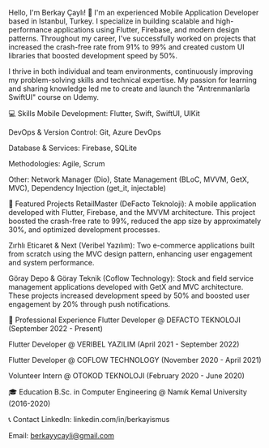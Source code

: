 Hello, I'm Berkay Çaylı! 👋
I'm an experienced Mobile Application Developer based in Istanbul, Turkey. I specialize in building scalable and high-performance applications using Flutter, Firebase, and modern design patterns. Throughout my career, I've successfully worked on projects that increased the crash-free rate from 91% to 99% and created custom UI libraries that boosted development speed by 50%.

I thrive in both individual and team environments, continuously improving my problem-solving skills and technical expertise. My passion for learning and sharing knowledge led me to create and launch the "Antrenmanlarla SwiftUI" course on Udemy.

💻 Skills
Mobile Development: Flutter, Swift, SwiftUI, UIKit

DevOps & Version Control: Git, Azure DevOps

Database & Services: Firebase, SQLite

Methodologies: Agile, Scrum

Other: Network Manager (Dio), State Management (BLoC, MVVM, GetX, MVC), Dependency Injection (get_it, injectable)

🚀 Featured Projects
RetailMaster (DeFacto Teknoloji): A mobile application developed with Flutter, Firebase, and the MVVM architecture. This project boosted the crash-free rate to 99%, reduced the app size by approximately 30%, and optimized development processes.

Zırhlı Eticaret & Next (Veribel Yazılım): Two e-commerce applications built from scratch using the MVC design pattern, enhancing user engagement and system performance.

Göray Depo & Göray Teknik (Coflow Technology): Stock and field service management applications developed with GetX and MVC architecture. These projects increased development speed by 50% and boosted user engagement by 20% through push notifications.

💼 Professional Experience
Flutter Developer @ DEFACTO TEKNOLOJI (September 2022 - Present)

Flutter Developer @ VERIBEL YAZILIM (April 2021 - September 2022)

Flutter Developer @ COFLOW TECHNOLOGY (November 2020 - April 2021)

Volunteer Intern @ OTOKOD TEKNOLOJI (February 2020 - June 2020)

🎓 Education
B.Sc. in Computer Engineering @ Namık Kemal University (2016-2020)

📞 Contact
LinkedIn: linkedin.com/in/berkayismus

Email: berkayycayli@gmail.com